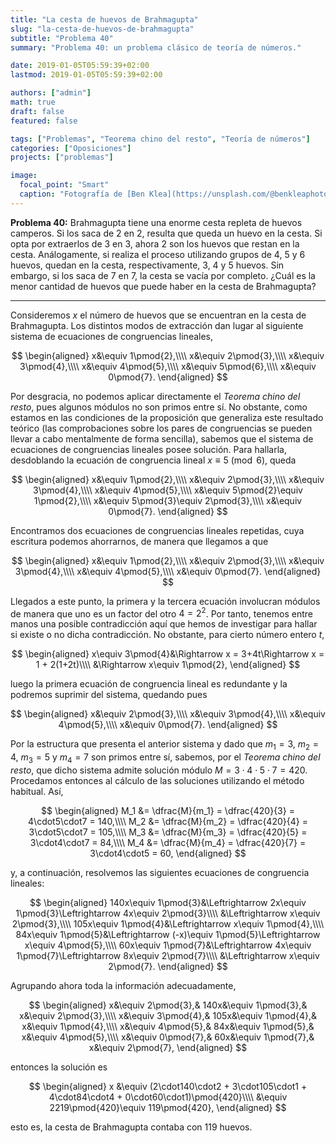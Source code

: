 ```yaml
---
title: "La cesta de huevos de Brahmagupta"
slug: "la-cesta-de-huevos-de-brahmagupta"
subtitle: "Problema 40"
summary: "Problema 40: un problema clásico de teoría de números."

date: 2019-01-05T05:59:39+02:00
lastmod: 2019-01-05T05:59:39+02:00

authors: ["admin"]
math: true
draft: false
featured: false

tags: ["Problemas", "Teorema chino del resto", "Teoría de números"]
categories: ["Oposiciones"]
projects: ["problemas"]

image:
  focal_point: "Smart"
  caption: "Fotografía de [Ben Klea](https://unsplash.com/@benkleaphoto), disponible en [Unsplash](https://unsplash.com/photos/QF8qP_pWMvs)."
---
```


**Problema 40:** Brahmagupta tiene una enorme cesta repleta de huevos camperos. Si los saca de $2$ en $2$, resulta que queda un huevo en la cesta. Si opta por extraerlos de $3$ en $3$, ahora $2$ son los huevos que restan en la cesta. Análogamente, si realiza el proceso utilizando grupos de $4$, $5$ y $6$ huevos, quedan en la cesta, respectivamente, $3$, $4$ y $5$ huevos. Sin embargo, si los saca de $7$ en $7$, la cesta se vacía por completo. ¿Cuál es la menor cantidad de huevos que puede haber en la cesta de Brahmagupta?

***

Consideremos $x$ el número de huevos que se encuentran en la cesta de Brahmagupta. Los distintos modos de extracción dan lugar al siguiente sistema de ecuaciones de congruencias lineales,

$$
\begin{aligned}
x&\equiv 1\pmod{2},\\\\ x&\equiv 2\pmod{3},\\\\ x&\equiv 3\pmod{4},\\\\ x&\equiv 4\pmod{5},\\\\ x&\equiv 5\pmod{6},\\\\ x&\equiv 0\pmod{7}.
\end{aligned}
$$

Por desgracia, no podemos aplicar directamente el *Teorema chino del resto*, pues algunos módulos no son primos entre sí. No obstante, como estamos en las condiciones de la proposición que generaliza este resultado teórico (las comprobaciones sobre los pares de congruencias se pueden llevar a cabo mentalmente de forma sencilla), sabemos que el sistema de ecuaciones de congruencias lineales posee solución. Para hallarla, desdoblando la ecuación de congruencia lineal $x\equiv 5\pmod{6}$, queda

$$
\begin{aligned}
x&\equiv 1\pmod{2},\\\\ x&\equiv 2\pmod{3},\\\\ x&\equiv 3\pmod{4},\\\\ x&\equiv 4\pmod{5},\\\\ x&\equiv 5\pmod{2}\equiv 1\pmod{2},\\\\ x&\equiv 5\pmod{3}\equiv 2\pmod{3},\\\\ x&\equiv 0\pmod{7}.
\end{aligned}
$$

Encontramos dos ecuaciones de congruencias lineales repetidas, cuya escritura podemos ahorrarnos, de manera que llegamos a que

$$
\begin{aligned}
x&\equiv 1\pmod{2},\\\\ x&\equiv 2\pmod{3},\\\\ x&\equiv 3\pmod{4},\\\\ x&\equiv 4\pmod{5},\\\\ x&\equiv 0\pmod{7}.
\end{aligned}
$$

Llegados a este punto, la primera y la tercera ecuación involucran módulos de manera que uno es un factor del otro $4=2^2$. Por tanto, tenemos entre manos una posible contradicción aquí que hemos de investigar para hallar si existe o no dicha contradicción. No obstante, para cierto número entero $t$,

$$
\begin{aligned}
x\equiv 3\pmod{4}&\Rightarrow x = 3+4t\Rightarrow x = 1 + 2(1+2t)\\\\ &\Rightarrow x\equiv 1\pmod{2},
\end{aligned}
$$

luego la primera ecuación de congruencia lineal es redundante y la podremos suprimir del sistema, quedando pues

$$
\begin{aligned}
x&\equiv 2\pmod{3},\\\\ x&\equiv 3\pmod{4},\\\\ x&\equiv 4\pmod{5},\\\\ x&\equiv 0\pmod{7}.
\end{aligned}
$$

Por la estructura que presenta el anterior sistema y dado que $m_1=3$, $m_2=4$, $m_3=5$ y $m_4=7$ son primos entre sí, sabemos, por el *Teorema chino del resto*, que dicho sistema admite solución módulo $M=3\cdot4\cdot5\cdot7 = 420$. Procedamos entonces al cálculo de las soluciones utilizando el método habitual. Así,

$$
\begin{aligned}
M_1 &= \dfrac{M}{m_1} = \dfrac{420}{3} = 4\cdot5\cdot7 = 140,\\\\ M_2 &= \dfrac{M}{m_2} = \dfrac{420}{4} = 3\cdot5\cdot7 = 105,\\\\ M_3 &= \dfrac{M}{m_3} = \dfrac{420}{5} = 3\cdot4\cdot7 = 84,\\\\ M_4 &= \dfrac{M}{m_4} = \dfrac{420}{7} = 3\cdot4\cdot5 = 60,
\end{aligned}
$$

y, a continuación, resolvemos las siguientes ecuaciones de congruencia lineales:

$$
\begin{aligned}
140x\equiv 1\pmod{3}&\Leftrightarrow 2x\equiv 1\pmod{3}\Leftrightarrow 4x\equiv 2\pmod{3}\\\\ &\Leftrightarrow x\equiv 2\pmod{3},\\\\ 105x\equiv 1\pmod{4}&\Leftrightarrow x\equiv 1\pmod{4},\\\\ 84x\equiv 1\pmod{5}&\Leftrightarrow (-x)\equiv 1\pmod{5}\Leftrightarrow x\equiv 4\pmod{5},\\\\ 60x\equiv 1\pmod{7}&\Leftrightarrow 4x\equiv 1\pmod{7}\Leftrightarrow 8x\equiv 2\pmod{7}\\\\ &\Leftrightarrow x\equiv 2\pmod{7}.
\end{aligned}
$$

Agrupando ahora toda la información adecuadamente,

$$
\begin{aligned}
x&\equiv 2\pmod{3},& 140x&\equiv 1\pmod{3},& x&\equiv 2\pmod{3},\\\\ x&\equiv 3\pmod{4},& 105x&\equiv 1\pmod{4},& x&\equiv 1\pmod{4},\\\\ x&\equiv 4\pmod{5},& 84x&\equiv 1\pmod{5},& x&\equiv 4\pmod{5},\\\\ x&\equiv 0\pmod{7},& 60x&\equiv 1\pmod{7},& x&\equiv 2\pmod{7},
\end{aligned}
$$

entonces la solución es 

$$
\begin{aligned}
x &\equiv (2\cdot140\cdot2 + 3\cdot105\cdot1 + 4\cdot84\cdot4 + 0\cdot60\cdot1)\pmod{420}\\\\ &\equiv 2219\pmod{420}\equiv 119\pmod{420},
\end{aligned}
$$

esto es, la cesta de Brahmagupta contaba con $119$ huevos.
